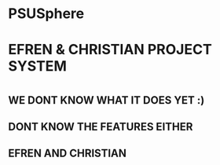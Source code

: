 # PSUSphere
<h1>EFREN & CHRISTIAN PROJECT SYSTEM<h1>
<h2> WE DONT KNOW WHAT IT DOES YET :)<h2>
<h2>DONT KNOW THE FEATURES EITHER<h2>
<h2>EFREN AND CHRISTIAN<h2>
